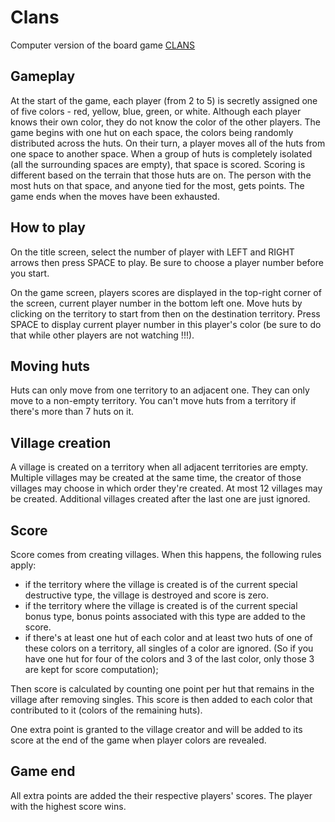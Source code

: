 Clans
===== 

Computer version of the board game [CLANS](http://en.wikipedia.org/wiki/Clans_(board_game))

Gameplay
--------

At the start of the game, each player (from 2 to 5) is secretly assigned one of five
colors - red, yellow, blue, green, or white.
Although each player knows their own color, they do not know the color of the other players.
The game begins with one hut on each space, the colors being randomly distributed across the huts.
On their turn, a player moves all of the huts from one space to another space.
When a group of huts is completely isolated (all the surrounding spaces are empty), 
that space is scored.
Scoring is different based on the terrain that those huts are on.
The person with the most huts on that space, and anyone tied for the most, gets points.
The game ends when the moves have been exhausted.

How to play
-----------

On the title screen, select the number of player with LEFT and RIGHT arrows
then press SPACE to play. Be sure to choose a player number before you start.

On the game screen, players scores are displayed in the top-right corner of the screen,
current player number in the bottom left one.
Move huts by clicking on the territory to start from then on the destination territory.
Press SPACE to display current player number in this player's color (be sure to do that
while other players are not watching !!!).

Moving huts
-----------

Huts can only move from one territory to an adjacent one.
They can only move to a non-empty territory.
You can't move huts from a territory if there's more than 7 huts on it.

Village creation
----------------

A village is created on a territory when all adjacent territories are empty.
Multiple villages may be created at the same time, the creator of those villages
may choose in which order they're created.
At most 12 villages may be created.
Additional villages created after the last one are just ignored.


Score
-----

Score comes from creating villages.
When this happens, the following rules apply:

- if the territory where the village is created is of the current special destructive
type, the village is destroyed and score is zero.
- if the territory where the village is created is of the current special bonus
type, bonus points associated with this type are added to the score.
- if there's at least one hut of each color and at least two huts of one of these colors on
a territory, all singles of a color are ignored.
(So if you have one hut for four of the colors and 3 of the last color, only those 3 are kept for
score computation);


Then score is calculated by counting one point per hut that remains in the village
after removing singles.
This score is then added to each color that contributed to it (colors of the remaining huts).

One extra point is granted to the village creator and will be added to its score at the end
of the game when player colors are revealed.

Game end
--------

All extra points are added the their respective players' scores.
The player with the highest score wins.
